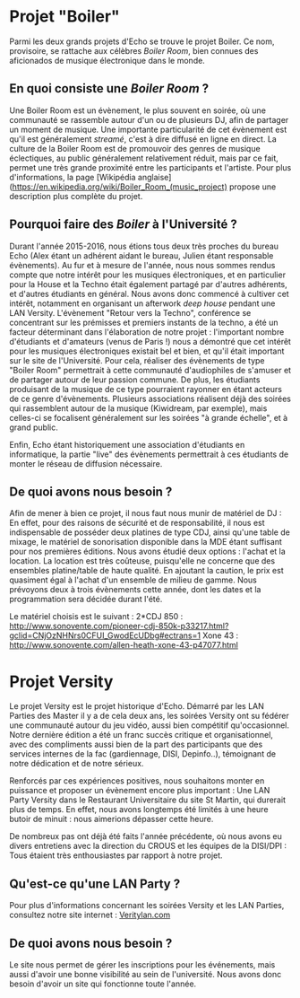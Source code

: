 # Projet "Boiler"

 Parmi les deux grands projets d'Echo se trouve le projet Boiler.
 Ce nom, provisoire, se rattache aux célèbres _Boiler Room_, bien connues des aficionados de musique électronique dans le monde.
 
## En quoi consiste une _Boiler Room_ ?
  
  Une Boiler Room est un évènement, le plus souvent en soirée, où une communauté se rassemble autour d'un ou de plusieurs DJ, afin de partager un moment de musique. Une importante particularité de cet évènement est qu'il est généralement _streamé_, c'est à dire diffusé en ligne en direct.
  La culture de la Boiler Room est de promouvoir des genres de musique éclectiques, au public généralement relativement réduit, mais par ce fait, permet une très grande proximité entre les participants et l'artiste.
  Pour plus d'informations, la page [Wikipédia anglaise](https://en.wikipedia.org/wiki/Boiler_Room_(music_project) propose une description plus complète du projet. 

## Pourquoi faire des _Boiler_ à l'Université ? 
  
  Durant l'année 2015-2016, nous étions tous deux très proches du bureau Echo (Alex étant un adhérent aidant le bureau, Julien étant responsable évènements). Au fur et à mesure de l'année, nous nous sommes rendus compte que notre intérêt pour les musiques électroniques, et en particulier pour la House et la Techno était également partagé par d'autres adhérents, et d'autres étudiants en général. Nous avons donc commencé à cultiver cet intérêt, notamment en organisant un afterwork _deep house_ pendant une LAN Versity.
  L'évènement "Retour vers la Techno", conférence se concentrant sur les prémisses et premiers instants de la techno, a été un facteur déterminant dans l'élaboration de notre projet : l'important nombre d'étudiants et d'amateurs (venus de Paris !) nous a démontré que cet intérêt pour les musiques électroniques existait bel et bien, et qu'il était important sur le site de l'Université. 
  Pour cela, réaliser des évènements de type "Boiler Room" permettrait à cette communauté d'audiophiles de s'amuser et de partager autour de leur passion commune. De plus, les étudiants produisant de la musique de ce type pourraient rayonner en étant acteurs de ce genre d'évènements. 
  Plusieurs associations réalisent déjà des soirées qui rassemblent autour de la musique (Kiwidream, par exemple), mais celles-ci se focalisent généralement sur les soirées "à grande échelle", et à grand public. 
  
  Enfin, Echo étant historiquement une association d'étudiants en informatique, la partie "live" des évènements permettrait à ces étudiants de monter le réseau de diffusion nécessaire. 
  
## De quoi avons nous besoin ?
 
  Afin de mener à bien ce projet, il nous faut nous munir de matériel de DJ : En effet, pour des raisons de sécurité et de responsabilité, il nous est indispensable de posséder deux platines de type CDJ, ainsi qu'une table de mixage, le matériel de sonorisation disponible dans la MDE étant suffisant pour nos premières éditions. 
  Nous avons étudié deux options : l'achat et la location. La location est très coûteuse, puisqu'elle ne concerne que des ensembles platine/table de haute qualité. En ajoutant la caution, le prix est quasiment égal à l'achat d'un ensemble de milieu de gamme. 
  Nous prévoyons deux à trois évènements cette année, dont les dates et la programmation sera décidée durant l'été.
  
  Le matériel choisis est le suivant :
  2*CDJ 850 : http://www.sonovente.com/pioneer-cdj-850k-p33217.html?gclid=CNjOzNHNrs0CFUI_GwodEcUDbg#ectrans=1
  Xone 43 : http://www.sonovente.com/allen-heath-xone-43-p47077.html

# Projet Versity

 Le projet Versity est le projet historique d'Echo. Démarré par les LAN Parties des Master il y a de cela deux ans, les soirées Versity ont su fédérer une communauté autour du jeu vidéo, aussi bien compétitif qu'occasionnel. Notre dernière édition a été un franc succès critique et organisationnel, avec des compliments aussi bien de la part des participants que des services internes de la fac (gardiennage, DISI, Depinfo..), témoignant de notre dédication et de notre sérieux. 
 
 Renforcés par ces expériences positives, nous souhaitons monter en puissance et proposer un évènement encore plus important : 
 Une LAN Party Versity dans le Restaurant Universitaire du site St Martin, qui durerait plus de temps. En effet, nous avons longtemps été limités à une heure butoir de minuit : nous aimerions dépasser cette heure. 
 
 De nombreux pas ont déjà été faits l'année précédente, où nous avons eu divers entretiens avec la direction du CROUS et les équipes de la DISI/DPI : Tous étaient très enthousiastes par rapport à notre projet. 
 
## Qu'est-ce qu'une LAN Party ?

 Pour plus d'informations concernant les soirées Versity et les LAN Parties, consultez notre site internet : [Veritylan.com ](http://versitylan.com/)
 
## De quoi avons nous besoin ?

  Le site nous permet de gérer les inscriptions pour les événements, mais aussi d'avoir une bonne visibilité au sein de l'université. Nous avons donc besoin d'avoir un site qui fonctionne toute l'année.
